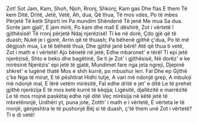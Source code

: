 Zot!
Sot
Jam,
Kam,
Shoh,
Njoh,
Rronj,
Shkonj;
Kam gas
Dhe flas
E them
Të kem
Ditë,
Dritë,
Jetë,
Vetë,
Ah, dua,
Që thua,
Të mos vdes,
Po të mbes
Përjetë
Të ketë
Shpirti im
Pa mundim
Shëndenë
Të jenë
Me mua
Sa dua.
Sonte jam gjall',
E jam mirë,
Po kam dhe mall
E dëshirë,
Zot i vërtetë
I gjithësisë!
Të rronj përjetë
Ndaj njerëzisë!
Ti ke në dorë,
Çdo gjë që të duash;
Nukë je i gjorë,
Arrin që të thuash;
Pa bëhenë gjithë ç'dua,
Po të më dëgjosh mua,
Le të bëhetë thua,
Dhe gjithë janë bërë!
Atë që thua ti vetë,
Zot i math e i vërtetë!
Ajo bënetë në jetë,
Edhe mbaronet' e tërë!
Ti epi jetë njerëzisë,
Shto e beko dhe bagëtinë,
Se ti je Zot' i gjithësisë,
Në dorëz' e ke mirësinë
Njerëzis' epi jetë të gjatë,
Mundimet fare nga jeta ngreji,
Djepinë shkret' e lugënë thatë
Mos e shih kurrë, po mbushur leri.
Fal
Dhe ep
Gjithë ç'ke
Nga të mirat,
E të pështirat
Hidhi tutje,
A vari më ndonjë grep,
A mbuloji më ndonjë mal,
E lërë vetëm mirësitë,
Fal edhe dritë e jet' e ditë
Le të prehet gjithë njerëzija
E të mos ketë kurrë të këqija;
Ligësitë, djallëzitë e marrëzitë
Le të mos rrojnë paskëtaj edhe një ditë
Veç mirësija në këtë jetë të mbretëronjë,
Urdhëri yt, puna jote, Zotth' i math e i vërtetë,
E vërteta le të rronjë, gënjeshtra le të pushonjë
Bëj si të duash, ç'të them unë Zot i vërtetë? Ti e di vetë!